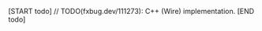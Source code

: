 <!-- TODO(fxbug.dev/111273): Remove this file once this impl is done. -->

[START todo]
// TODO(fxbug.dev/111273): C++ (Wire) implementation.
[END todo]

